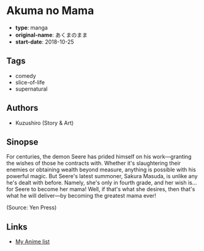 # Akuma no Mama

-   **type**: manga
-   **original-name**: あくまのまま
-   **start-date**: 2018-10-25

## Tags

-   comedy
-   slice-of-life
-   supernatural

## Authors

-   Kuzushiro (Story & Art)

## Sinopse

For centuries, the demon Seere has prided himself on his work—granting the wishes of those he contracts with. Whether it's slaughtering their enemies or obtaining wealth beyond measure, anything is possible with his powerful magic. But Seere's latest summoner, Sakura Masuda, is unlike any he's dealt with before. Namely, she's only in fourth grade, and her wish is... for Seere to become her mama! Well, if that's what she desires, then that's what he will deliver—by becoming the greatest mama ever!

(Source: Yen Press)

## Links

-   [My Anime list](https://myanimelist.net/manga/116669/Akuma_no_Mama)
